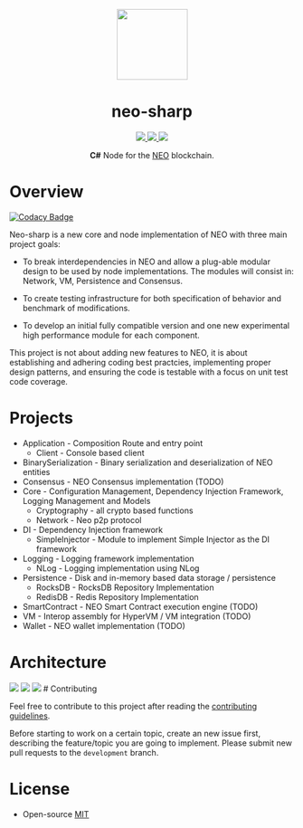 <p align="center">
<img
    src="http://res.cloudinary.com/vidsy/image/upload/v1503160820/CoZ_Icon_DARKBLUE_200x178px_oq0gxm.png"
    width="125px"
  >
</p>

<h1 align="center">neo-sharp</h1>

<p align="center">      
  <a href="https://travis-ci.org/CityOfZion/neo-sharp">
    <img src="https://travis-ci.org/CityOfZion/neo-sharp.svg?branch=master">
  </a>
  <a href="https://codecov.io/gh/CityOfZion/neo-sharp">
    <img src="https://codecov.io/gh/CityOfZion/neo-sharp/branch/master/graph/badge.svg" />
  </a>
  <a href="https://github.com/CityOfZion/neo-sharp/blob/master/LICENSE">
    <img src="https://img.shields.io/badge/license-MIT-blue.svg">
  </a>

</p>

<p align="center">
  <b>C#</b> Node for the <a href="https://neo.org">NEO</a> blockchain.
</p>

# Overview

[![Codacy Badge](https://api.codacy.com/project/badge/Grade/5d33ba279ad74b34956011ace4f89469)](https://app.codacy.com/app/daghdha/neo-sharp?utm_source=github.com&utm_medium=referral&utm_content=daghdha/neo-sharp&utm_campaign=badger)

Neo-sharp is a new core and node implementation of NEO with three main project goals:

- To break interdependencies in NEO and allow a plug-able modular design to be used by node implementations. The modules will consist in: Network, VM, Persistence and Consensus.

- To create testing infrastructure for both specification of behavior and benchmark of modifications.

- To develop an initial fully compatible version and one new experimental high performance module for each component.

This project is not about adding new features to NEO, it is about establishing and adhering coding best practcies, implementing proper design patterns, and ensuring the code is testable with a focus on unit test code coverage.

# Projects

* Application - Composition Route and entry point
	* Client - Console based client
* BinarySerialization - Binary serialization and deserialization of NEO entities
* Consensus - NEO Consensus implementation (TODO)
* Core - Configuration Management, Dependency Injection Framework, Logging Management and Models
	* Cryptography - all crypto based functions
	* Network - Neo p2p protocol
* DI - Dependency Injection framework
	* SimpleInjector - Module to implement Simple Injector as the DI framework
* Logging - Logging framework implementation
	* NLog - Logging implementation using NLog
* Persistence - Disk and in-memory based data storage / persistence
	* RocksDB - RocksDB Repository Implementation
	* RedisDB - Redis Repository Implementation
* SmartContract - NEO Smart Contract execution engine (TODO)
* VM - Interop assembly for HyperVM / VM integration (TODO)
* Wallet - NEO wallet implementation (TODO)

# Architecture 
<img src="https://trello-attachments.s3.amazonaws.com/5abf13a56a3d403651be77b1/5aca3d04b38bd3a13691eb14/4c583187ab49b7502c4a663cbdc61882/Client-Usage-Diagram.PNG">

<img src="https://trello-attachments.s3.amazonaws.com/5abf13a56a3d403651be77b1/5aca3cf96cd4c979a002adf7/a6e3922803a5dd7cf888fe8f43f5ffd5/Node-Usage-Diagram.PNG">

<img src="https://trello-attachments.s3.amazonaws.com/5abf13a56a3d403651be77b1/5aca3d04b38bd3a13691eb14/4c583187ab49b7502c4a663cbdc61882/Client-Usage-Diagram.PNG">
# Contributing

Feel free to contribute to this project after reading the
[contributing guidelines](https://github.com/CityOfZion/neo-sharp/blob/master/CONTRIBUTING.md).

Before starting to work on a certain topic, create an new issue first, describing the feature/topic you are going to implement. Please submit new pull requests to the `development` branch.

# License

- Open-source [MIT](https://github.com/CityOfZion/neo-sharp/blob/master/LICENCE.md)
